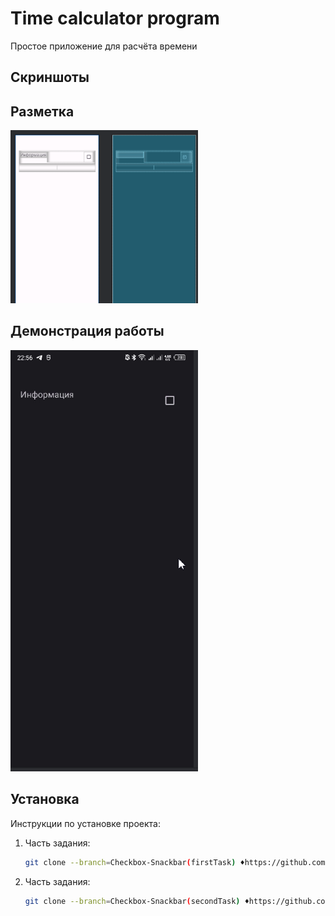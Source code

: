 # Time calculator program

Простое приложение для расчёта времени

## Скриншоты

## Разметка
<img src="images/img.png" width="300" />

## Демонстрация работы

<img src="images/demo.gif" width="300" />

## Установка

Инструкции по установке проекта:

1. Часть задания:

   ```bash
   git clone --branch=Checkbox-Snackbar(firstTask) ♦https://github.com/PawPrintsInTheDark/AndroidLessons.git
   ```

2. Часть задания:

   ```bash
   git clone --branch=Checkbox-Snackbar(secondTask) ♦https://github.com/PawPrintsInTheDark/AndroidLessons.git
   ```